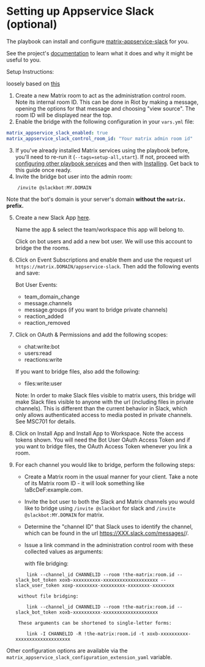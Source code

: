 # Setting up Appservice Slack (optional)

The playbook can install and configure [matrix-appservice-slack](https://github.com/matrix-org/matrix-appservice-slack) for you.

See the project's [documentation](https://github.com/matrix-org/matrix-appservice-slack/blob/master/README.md) to learn what it does and why it might be useful to you.

Setup Instructions:

loosely based on [this](https://github.com/matrix-org/matrix-appservice-slack#Setup)

1. Create a new Matrix room to act as the administration control room. Note its internal room ID. This can
be done in Riot by making a message, opening the options for that message and choosing "view source". The
room ID will be displayed near the top.
2. Enable the bridge with the following configuration in your `vars.yml` file:

```yaml
matrix_appservice_slack_enabled: true
matrix_appservice_slack_control_room_id: "Your matrix admin room id"
```

3. If you've already installed Matrix services using the playbook before, you'll need to re-run it (`--tags=setup-all,start`). If not, proceed with [configuring other playbook services](configuring-playbook.md) and then with [Installing](installing.md). Get back to this guide once ready.
4. Invite the bridge bot user into the admin room:

```
    /invite @slackbot:MY.DOMAIN
```

Note that the bot's domain is your server's domain **without the `matrix.` prefix.**

5. Create a new Slack App [here](https://api.slack.com/apps).

    Name the app & select the team/workspace this app will belong to.

    Click on bot users and add a new bot user. We will use this account to bridge the the rooms.

6. Click on Event Subscriptions and enable them and use the request url `https://matrix.DOMAIN/appservice-slack`. Then add the following events and save:

     Bot User Events:

    - team_domain_change
    - message.channels
    - message.groups (if you want to bridge private channels)
    - reaction_added
    - reaction_removed

7. Click on OAuth & Permissions and add the following scopes:

    - chat:write:bot
    - users:read
    - reactions:write

    If you want to bridge files, also add the following:

    - files:write:user

    Note: In order to make Slack files visible to matrix users, this bridge will make Slack files visible to anyone with the url (including files in private channels). This is different than the current behavior in Slack, which only allows authenticated access to media posted in private channels. See MSC701 for details.

8. Click on Install App and Install App to Workspace. Note the access tokens shown. You will need the Bot User OAuth Access Token and if you want to bridge files, the OAuth Access Token whenever you link a room.

9. For each channel you would like to bridge, perform the following steps:

    * Create a Matrix room in the usual manner for your client. Take a note of its Matrix room ID - it will look something like !aBcDeF:example.com.

    * Invite the bot user to both the Slack and Matrix channels you would like to bridge using `/invite @slackbot` for slack and `/invite @slackbot:MY.DOMAIN` for matrix.

    * Determine the "channel ID" that Slack uses to identify the channel, which can be found in the url https://XXX.slack.com/messages/<channel id>/.

    * Issue a link command in the administration control room with these collected values as arguments:

        with file bridging:
    ```
        link --channel_id CHANNELID --room !the-matrix:room.id --slack_bot_token xoxb-xxxxxxxxxx-xxxxxxxxxxxxxxxxxxxx --slack_user_token xoxp-xxxxxxxx-xxxxxxxxx-xxxxxxxx-xxxxxxxx
    ```
        without file bridging:
    ```
        link --channel_id CHANNELID --room !the-matrix:room.id --slack_bot_token xoxb-xxxxxxxxxx-xxxxxxxxxxxxxxxxxxxx
    ```
        These arguments can be shortened to single-letter forms:
    ```
        link -I CHANNELID -R !the-matrix:room.id -t xoxb-xxxxxxxxxx-xxxxxxxxxxxxxxxxxxxx
    ```

Other configuration options are available via the `matrix_appservice_slack_configuration_extension_yaml` variable.
